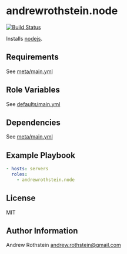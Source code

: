 andrewrothstein.node
=========
[![Build Status](https://travis-ci.org/andrewrothstein/ansible-node.svg?branch=master)](https://travis-ci.org/andrewrothstein/ansible-node)

Installs [nodejs](https://nodejs.org).

Requirements
------------

See [meta/main.yml](meta/main.yml)

Role Variables
--------------

See [defaults/main.yml](defaults/main.yml)

Dependencies
------------

See [meta/main.yml](meta/main.yml)

Example Playbook
----------------

```yml
- hosts: servers
  roles:
    - andrewrothstein.node
```

License
-------

MIT

Author Information
------------------

Andrew Rothstein <andrew.rothstein@gmail.com>

